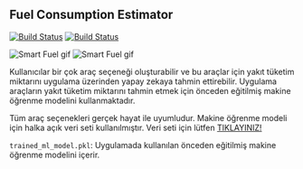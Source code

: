 ## Fuel Consumption Estimator

[![Build Status](https://img.shields.io/badge/lang-T%C3%BCrk%C3%A7e-red)](https://github.com/BerkKilicoglu/Fuel-Consumption-Estimator/blob/main/README.tr.md) [![Build Status](https://img.shields.io/badge/lang-English-blue)](https://github.com/BerkKilicoglu/Fuel-Consumption-Estimator/blob/main/README.md)

![Smart Fuel gif](https://media.giphy.com/media/wjyG5dmEf16KMQLYsr/giphy.gif) ![Smart Fuel gif](https://media.giphy.com/media/zefYJslzV4Q41HvlNW/giphy.gif)

Kullanıcılar bir çok araç seçeneği oluşturabilir ve bu araçlar için yakıt tüketim miktarını uygulama üzerinden yapay zekaya tahmin ettirebilir. Uygulama araçların yakıt tüketim miktarını tahmin etmek için önceden eğitilmiş makine öğrenme modelini kullanmaktadır.

Tüm araç seçenekleri gerçek hayat ile uyumludur. Makine öğrenme modeli için halka açık veri seti kullanılmıştır. Veri seti için lütfen [TIKLAYINIZ!](https://archive.ics.uci.edu/ml/datasets/auto+mpg)

`trained_ml_model.pkl`: Uygulamada kullanılan önceden eğitilmiş makine öğrenme modelini içerir.
